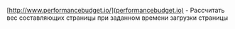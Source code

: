 [http://www.performancebudget.io/](performancebudget.io) - Рассчитать вес составляющих страницы при заданном времени загрузки страницы
